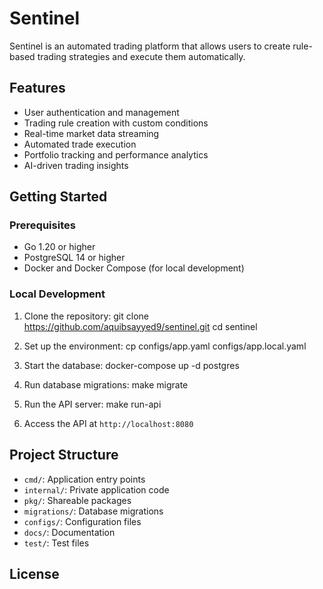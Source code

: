 # Sentinel

Sentinel is an automated trading platform that allows users to create rule-based trading strategies and execute them automatically.

## Features

- User authentication and management
- Trading rule creation with custom conditions
- Real-time market data streaming
- Automated trade execution
- Portfolio tracking and performance analytics
- AI-driven trading insights

## Getting Started

### Prerequisites

- Go 1.20 or higher
- PostgreSQL 14 or higher
- Docker and Docker Compose (for local development)

### Local Development

1. Clone the repository:
git clone https://github.com/aquibsayyed9/sentinel.git
cd sentinel

2. Set up the environment:
cp configs/app.yaml configs/app.local.yaml

3. Start the database:
docker-compose up -d postgres


4. Run database migrations:
make migrate

5. Run the API server:
make run-api

6. Access the API at `http://localhost:8080`

## Project Structure

- `cmd/`: Application entry points
- `internal/`: Private application code
- `pkg/`: Shareable packages
- `migrations/`: Database migrations
- `configs/`: Configuration files
- `docs/`: Documentation
- `test/`: Test files

## License


